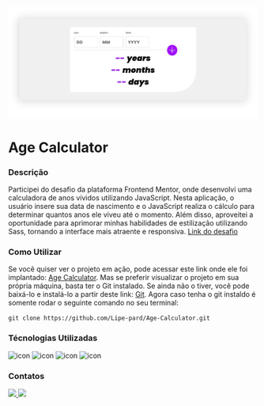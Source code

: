 <img src="./src/assets/print-page.jpeg" alt="print da tela"/>

# Age Calculator

### Descrição

Participei do desafio da plataforma Frontend Mentor, onde desenvolvi uma calculadora de anos vividos utilizando JavaScript. Nesta aplicação, o usuário insere sua data de nascimento e o JavaScript realiza o cálculo para determinar quantos anos ele viveu até o momento. Além disso, aproveitei a oportunidade para aprimorar minhas habilidades de estilização utilizando Sass, tornando a interface mais atraente e responsiva. [Link do desafio](https://www.frontendmentor.io/challenges/age-calculator-app-dF9DFFpj-Q)

### Como Utilizar

Se você quiser ver o projeto em ação, pode acessar este link onde ele foi implantado: [Age Calculator](https://lipe-pard.github.io/Age-Calculator/). Mas se preferir visualizar o projeto em sua própria máquina, basta ter o Git instalado. Se ainda não o tiver, você pode baixá-lo e instalá-lo a partir deste link: [Git](https://git-scm.com/). Agora caso tenha o git instaldo é somente rodar o seguinte comando no seu terminal:
~~~
git clone https://github.com/Lipe-pard/Age-Calculator.git
~~~

### Técnologias Utilizadas

<div>
    <img src="https://img.shields.io/badge/JavaScript-F7DF1E?style=for-the-badge&logo=javascript&logoColor=black"
    alt="icon"/>
    <img src="https://img.shields.io/badge/HTML5-E34F26?style=for-the-badge&logo=html5&logoColor=white"
    alt="icon"/>
    <img src="https://img.shields.io/badge/CSS3-1572B6?style=for-the-badge&logo=css3&logoColor=white"
    alt="icon"/>
    <img src="https://img.shields.io/badge/Sass-CC6699?style=for-the-badge&logo=sass&logoColor=white"
    alt="icon"/>
</div>

### Contatos

<div style="display: inline-block">
    <a href="mailto:pardinhorh@gmail.com">
      <img src="https://img.shields.io/badge/Gmail-D14836?style=for-the-badge&logo=gmail&logoColor=white"/>
    </a>
    <a href="https://www.linkedin.com/in/felipe-pardinho-695170245/">
      <img src="https://img.shields.io/badge/LinkedIn-0077B5?style=for-the-badge&logo=linkedin&logoColor=white"/>
    </a>
</div>
